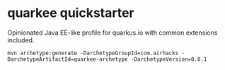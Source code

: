 # quarkee quickstarter

Opinionated Java EE-like profile for quarkus.io with common extensions included.

```
mvn archetype:generate -DarchetypeGroupId=com.airhacks -DarchetypeArtifactId=quarkee-archetype -DarchetypeVersion=0.0.1
```
